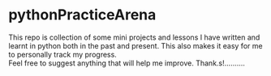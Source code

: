 # pythonPracticeArena
This repo is collection of some mini projects and lessons I have written and learnt in python both in the past and present.
This also makes it easy for me to personally track my progress.<br/>
Feel free to suggest anything that will help me improve. Thank.s!..........
